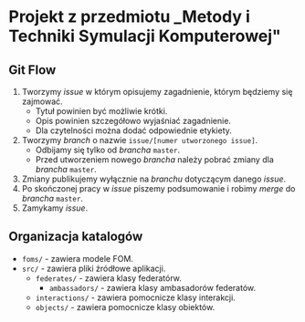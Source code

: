 # Projekt z przedmiotu _Metody i Techniki Symulacji Komputerowej"

## Git Flow

1. Tworzymy _issue_ w którym opisujemy zagadnienie, którym będziemy się zajmować.
    * Tytuł powinien być możliwie krótki.
    * Opis powinien szczegółowo wyjaśniać zagadnienie.
    * Dla czytelności można dodać odpowiednie etykiety.
2. Tworzymy _branch_ o nazwie `issue/[numer utworzonego issue]`.
    * Odbijamy się tylko od _brancha_ `master`.
    * Przed utworzeniem nowego _brancha_ należy pobrać zmiany dla _brancha_ `master`.
3. Zmiany publikujemy wyłącznie na _branchu_ dotyczącym danego _issue_.
4. Po skończonej pracy w _issue_ piszemy podsumowanie i robimy _merge_ do _brancha_ `master`.
5. Zamykamy _issue_.

## Organizacja katalogów

* `foms/` - zawiera modele FOM.
* `src/` - zawiera pliki źródłowe aplikacji.
    * `federates/` - zawiera klasy federatórw.
        * `ambassadors/` - zawiera klasy ambasadorów federatów.
    * `interactions/` - zawiera pomocnicze klasy interakcji.
    * `objects/` - zawiera pomocnicze klasy obiektów.
